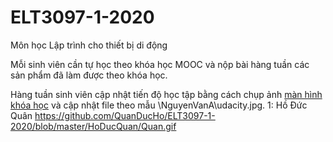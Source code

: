 # ELT3097-1-2020
Môn học Lập trình cho thiết bị di động

Mỗi sinh viên cần tự học theo khóa học MOOC và nộp bài hàng tuần các sản phẩm đã làm được theo khóa học.

Hàng tuần sinh viên cập nhật tiến độ học tập bằng cách chụp ảnh [màn hình khóa học](https://classroom.udacity.com/courses/ud851) và cập nhật file theo mẫu \NguyenVanA\udacity.jpg.
1: Hồ Đức Quân https://github.com/QuanDucHo/ELT3097-1-2020/blob/master/HoDucQuan/Quan.gif
